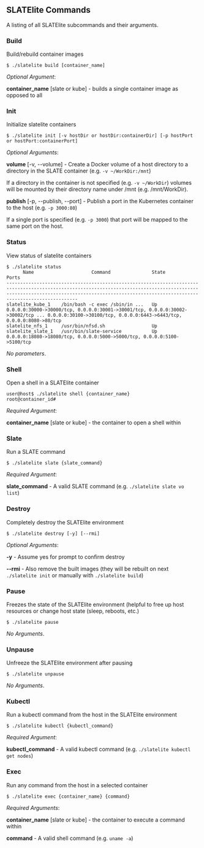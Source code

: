 
## SLATElite Commands
A listing of all SLATElite subcommands and their arguments.

### Build
Build/rebuild container images
```
$ ./slatelite build [container_name]
```
_Optional Argument_:

__container_name__ [slate or kube] - builds a single container image as opposed to all

### Init
Initialize slatelite containers
```
$ ./slatelite init [-v hostDir or hostDir:containerDir] [-p hostPort or hostPort:containerPort]
```
_Optional Arguments_:

__volume__ [-v, --volume] - Create a Docker volume of a host directory to a directory in the SLATE container (e.g. `-v ~/WorkDir:/mnt`)

If a directory in the container is not specified (e.g. `-v ~/WorkDir`) volumes will be mounted by their directory name under /mnt (e.g. /mnt/WorkDir).

__publish__ [-p, --publish, --port] - Publish a port in the Kubernetes container to the host (e.g. `-p 3000:80`)

If a single port is specified (e.g. `-p 3000`) that port will be mapped to the same port on the host.

### Status
View status of slatelite containers
```
$ ./slatelite status
      Name                     Command               State                                                                                        Ports                                                                                     
--------------------------------------------------------------------------------------------------------------------------------------------------------------------------------------------------------------------------------------------
slatelite_kube_1    /bin/bash -c exec /sbin/in ...   Up      0.0.0.0:30000->30000/tcp, 0.0.0.0:30001->30001/tcp, 0.0.0.0:30002->30002/tcp ... 0.0.0.0:30100->30100/tcp, 0.0.0.0:6443->6443/tcp, 0.0.0.0:8080->80/tcp 
slatelite_nfs_1     /usr/bin/nfsd.sh                 Up                                                                                                                                                                                     
slatelite_slate_1   /usr/bin/slate-service           Up      0.0.0.0:18080->18080/tcp, 0.0.0.0:5000->5000/tcp, 0.0.0.0:5100->5100/tcp   
```
_No parameters_.

### Shell
Open a shell in a SLATElite container
```
user@host$ ./slatelite shell {container_name}
root@container_id# 
```
_Required Argument_:

__container_name__ [slate or kube] - the container to open a shell within

### Slate
Run a SLATE command
```
$ ./slatelite slate {slate_command}
```
_Required Argument_:

__slate_command__ - A valid SLATE command (e.g. `./slatelite slate vo list`)

### Destroy
Completely destroy the SLATElite environment
```
$ ./slatelite destroy [-y] [--rmi]
```
_Optional Arguments_:

__-y__ - Assume yes for prompt to confirm destroy

__-\-rmi__ - Also remove the built images (they will be rebuilt on next `./slatelite init` or manually with `./slatelite build`)

### Pause
Freezes the state of the SLATElite environment (helpful to free up host resources or change host state (sleep, reboots, etc.)
```
$ ./slatelite pause
```
_No Arguments_.

### Unpause
Unfreeze the SLATElite environment after pausing
```
$ ./slatelite unpause
```
_No Arguments_.

### Kubectl
Run a kubectl command from the host in the SLATElite environment
```
$ ./slatelite kubectl {kubectl_command}
```
_Required Argument_:

__kubectl_command__ - A valid kubectl command (e.g. `./slatelite kubectl get nodes`)

### Exec
Run any command from the host in a selected container
```
$ ./slatelite exec {container_name} {command}
```
_Required Arguments_:

__container_name__ [slate or kube] - the container to execute a command within

__command__ - A valid shell command (e.g. `uname -a`)
